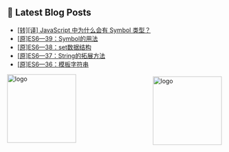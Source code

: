 ## 📕 Latest Blog Posts

<!-- BLOG-POST-LIST:START -->
- [[转][译] JavaScript 中为什么会有 Symbol 类型？](https://blog.csdn.net/sinat_41696687/article/details/114286970)
- [[原]ES6—39：Symbol的用法](https://blog.csdn.net/sinat_41696687/article/details/114278574)
- [[原]ES6—38：set数据结构](https://blog.csdn.net/sinat_41696687/article/details/114261999)
- [[原]ES6—37：String的拓展方法](https://blog.csdn.net/sinat_41696687/article/details/114257270)
- [[原]ES6—36：模板字符串](https://blog.csdn.net/sinat_41696687/article/details/114252336)
<!-- BLOG-POST-LIST:END -->
<img src="https://github-readme-stats.vercel.app/api?username=qq1120637483&show_icons=true" alt="logo" height="160" align="right" style="margin: 5px; margin-bottom: 20px;" />

<img src="https://github-profile-trophy.vercel.app/?username=qq1120637483&theme=flat&column=7" alt="logo" height="160" align="center" style="margin: auto; margin-bottom: 20px;" />


<!--
**qq1120637483/qq1120637483** is a ✨ _special_ ✨ repository because its `README.md` (this file) appears on your GitHub profile.

Here are some ideas to get you started:

- 🔭 I’m currently working on ...
- 🌱 I’m currently learning ...
- 👯 I’m looking to collaborate on ...
- 🤔 I’m looking for help with ...
- 💬 Ask me about ...
- 📫 How to reach me: ...
- 😄 Pronouns: ...
- ⚡ Fun fact: ...
-->
